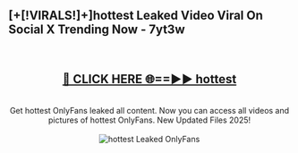 <h2>[+[!VIRALS!]+]hottest Leaked Video Viral On Social X Trending Now - 7yt3w</h2>
<br>
<div align="center">
<h2><a href="https://libra.edu.pl?hottest" rel="nofollow">🔴 CLICK HERE 🌐==►► hottest</a></h2>
<br>
Get hottest OnlyFans leaked all content. Now you can access all videos and pictures of hottest OnlyFans. New Updated Files 2025!
<br>
<br>
<a href="https://libra.edu.pl?hottest" rel="nofollow" data-target="animated-image.originalLink"><img src="https://i.ibb.co.com/WyWwxjT/player-gif2.gif" alt="hottest Leaked OnlyFans" style="max-width: 100%; display: inline-block;" data-target="animated-image.originalImage"></a>
</div>
<br>